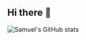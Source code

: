 ## Hi there 👋

<!--
**samuelfangjw/samuelfangjw** is a ✨ _special_ ✨ repository because its `README.md` (this file) appears on your GitHub profile.

Here are some ideas to get you started:

- 🔭 I’m currently working on ...
- 🌱 I’m currently learning ...
- 👯 I’m looking to collaborate on ...
- 🤔 I’m looking for help with ...
- 💬 Ask me about ...
- 📫 How to reach me: ...
- 😄 Pronouns: ...
- ⚡ Fun fact: ...
-->

![Samuel's GitHub stats](https://github-readme-stats.vercel.app/api?username=samuelfangjw&count_private=true&show_icons=true&hide_border=true&theme=ayu-mirage)

